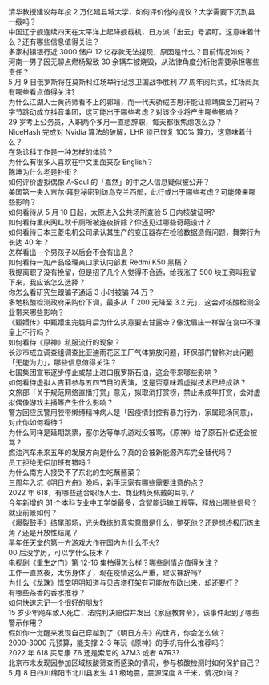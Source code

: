 清华教授建议每年投 2 万亿建县域大学，如何评价他的提议？大学需要下沉到县一级吗？  
中国辽宁舰连续四天在太平洋上起降舰载机，日方派「出云」号紧盯，这意味着什么？还有哪些信息值得关注？  
多家村镇银行近 3000 储户 12 亿存款无法提现，原因是什么？目前情况如何？  
河南一男子因无聊点燃杨絮致 30 余辆车被烧毁，从法律角度分析他需要承担哪些责任？  
5 月 9 日俄罗斯将在莫斯科红场举行纪念卫国战争胜利 77 周年阅兵式，红场阅兵有哪些看点值得关注?  
为什么江湖人士黄药师看不上的郭靖，而一代天骄成吉思汗能让郭靖做金刀驸马？  
字节跳动成立抖音集团，这可能出于哪些考虑？对该企业将产生哪些影响？  
29 岁考上公务员，入职两个多月一直想辞职，每天都很焦虑怎么办？  
NiceHash 完成对 Nvidia 算法的破解，LHR 锁已恢复 100% 算力，这意味着什么？  
在急诊科工作是一种怎样的体验？  
为什么有很多人喜欢在中文里面夹杂 English？  
陈坤为什么老是扑街？  
如何评价虚拟偶像 A-Soul 的「嘉然」的中之人信息疑似被公开？  
美国第一夫人吉尔·拜登秘密到访乌克兰西部，此行或出于哪些考虑？可能带来哪些影响？  
如何看待从 5 月 10 日起，太原进入公共场所查验 5 日内核酸证明?  
如何看待重庆网红秋千厕所被连夜拆除？你还见过哪些奇葩设计？  
如何看待日本三菱电机公司承认其生产的变压器存在检验数据造假问题，舞弊行为长达 40 年？  
怎样看出一个男孩子以后会不会有出息？  
如何看待一加产品经理亲口承认内部发 Redmi K50 黑稿？  
我提离职了没有挽留，但是招了几个人觉得不合适，给我涨了 500 块工资叫我留下来，我应该怎么选择？  
你怎么看研究生跟骗子通话 3 小时被骗 74 万？  
多地核酸检测政府采购价下调，最多从「 200 元降至 3.2 元」，这会对核酸检测企业带来哪些影响？  
《甄嬛传》中甄嬛生完胧月后为什么执意要去甘露寺？像沈眉庄一样留在宫中不理皇上不行吗？  
如何看待《原神》私服流行的现象？  
长沙市成立调查组调查比亚迪雨花区工厂气体排放问题，环保部门曾称对此问题「无能为力」，哪些信息值得关注？  
七国集团宣布逐步停止或禁止进口俄罗斯石油，这会带来哪些影响？  
如何看待虚拟人吉莉参与五四节目的表演，这是否意味着虚拟技术已经成熟？  
文旅部「关于规范网络直播打赏」意见，拟取消打赏榜，禁止未成年打赏，会对虚拟偶像游戏主播等产生什么影响？  
警方回应民警用胶带绑缚精神病人是「因疫情封控有暴力行为，家属现场同意」，对此你如何看待？  
为什么同样是延期跳票，塞尔达等单机游戏没被骂，《原神》给了原石补偿还会被骂？  
燃油汽车未来五年的发展方向是什么？真的会被新能源汽车完全替代吗？  
员工拒绝无偿加班有错吗？  
为什么南方人接受不了东北的生吃蘸酱菜？  
三周年入坑《明日方舟》晚吗，新手玩家有哪些需要注意的点？  
2022 年 618，有哪些适合职场人士、商业精英佩戴的耳机？  
今年新增的 31 个本科专业中工学类最多，含智能运输工程等，释放出哪些信号？就业前景如何？  
《爆裂鼓手》结尾那场，光头教练的真实意图是什么，整死他？还是想终极历炼主角？还是开放性结尾？  
早年任天堂的第一方游戏大作在国内为什么不火?  
00 后没学历，可以学什么技术？  
电视剧《重生之门》第 12-16 集拍得怎么样？哪些剧情点值得关注？  
工作一直熬夜，太伤身体了，现在疫情这么严重，建议裸辞吗?  
为什么《龙珠》悟空明明知道与贝吉塔打架有可能放布欧出来，却还要打？  
有哪些茶香的香水推荐？  
如何快速忘记一个很好的朋友?  
15 岁少年飚车致人死亡，法院判决赔偿并发出《家庭教育令》，该事件起到了哪些警示作用？  
假如你一觉醒来发现自己穿越到了《明日方舟》的世界，你会怎么做？  
2000-3000 元预算，能支撑 2-3 年玩《原神》的手机有什么推荐吗？  
2022 年 618 买尼康 Z6 还是索尼的 A7M3 或者 A7R3?  
北京市未发现因参加区域核酸筛查而感染的情况，参与核酸检测时如何保护自己？  
5 月 8 日四川绵阳市北川县发生 4.1 级地震，震源深度 8 千米，情况如何？  
